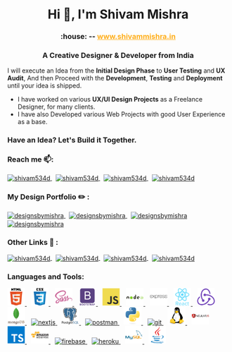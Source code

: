 <h1 align="center">Hi 👋, I'm Shivam Mishra</h1>
<h3 align="center" underline="none">:house:   --   <a href="http://shivammishra.in/" style="color:#FFAE1A">www.shivammishra.in</a></h3>
<h3 align="center">A Creative Designer & Developer from India</h3>

I will execute an Idea from the **Initial Design Phase** to **User Testing** and **UX Audit**, And then Proceed with the **Development**, **Testing** and **Deployment** until your idea is shipped.

- I have worked on various **UX/UI Design Projects** as a Freelance Designer, for many clients.
- I have also Developed various Web Projects with good User Experience as a base.

### Have an Idea? Let's Build it Together.

<!-- - All of my projects are available at [https://github.com/battleplayer02/](https://github.com/battleplayer02/) -->

<!-- - How to reach me, drop an email at **hshekhar499@gmail.com** -->
<h3 align="left">Reach me 📫:</h3>
<p>
  <!-- Twitter -->
  <a href="http://twitter.com/shivam534d" target="blank" style="margin-right:8px">
    <img align="center" src="https://i.ibb.co/r4WT3Cs/twitter.png" alt="shivam534d" height="50" width="50"/>
  </a>
  <!-- LinkedIn -->
  <a href="https://www.linkedin.com/in/shivam534d/" target="blank" style="margin-right:8px">
    <img align="center" src="https://i.ibb.co/28qVX05/linkedin.png" alt="shivam534d" height="50" width="50"/>
  </a>
  <!-- Instagram -->
  <a href="https://www.instagram.com/shivam534d/" target="blank" style="margin-right:8px">
    <img align="center" src="https://i.ibb.co/ys0LtT3/instagram.png" alt="shivam534d" height="50" width="50"/>
  </a>
  <!-- Email -->
  <a href="mailto:shivam534d@gmail" target="blank" style="margin-right:8px">
    <img align="center" src="https://i.ibb.co/vQCdF5c/mail.png" alt="shivam534d" height="50" width="50"/>
  </a>
</p>

### My Design Portfolio :pencil2: :

<p>
  <!-- Behance -->
  <a href="https://www.behance.net/designsbymishra" target="blank" style="margin-right:8px">
    <img align="center" src="https://i.ibb.co/sFJFGPh/behance.png" alt="designsbymishra" height="50" width="50"/>
  </a>
  <!-- Dribbble -->
  <a href="https://dribbble.com/designsbymishra" target="blank" style="margin-right:8px">
    <img align="center" src="https://i.ibb.co/gtyJ8tN/dribbble.png" alt="designsbymishra" height="50" width="50"/>
  </a>
  <!-- Design Instagram -->
  <a href="https://www.instagram.com/designsbymishra/" target="blank" style="margin-right:8px">
    <img align="center" src="https://i.ibb.co/ys0LtT3/instagram.png" alt="designsbymishra" height="50" width="50"/>
  </a>
  <!-- CodePen -->
  <a href="https://codepen.io/designsbymishra" target="blank" style="margin-right:8px">
    <img align="center" src="https://i.ibb.co/x3c5LXk/codepen.png" alt="designsbymishra" height="50" width="50"/>
  </a>
</p>

### Other Links :link: :

<p>
  <!-- Leetcode -->
  <a href="https://leetcode.com/shivam534d" target="blank" style="margin-right:8px">
    <img align="center" src="https://i.ibb.co/kcrVsfL/leetCode.png" alt="shivam534d" height="50" width="50"/>
  </a>
  <!-- HackerRank -->
  <a href="https://www.hackerrank.com/shivam534d" target="blank" style="margin-right:8px">
    <img align="center" src="https://i.ibb.co/gZB7NkV/hacker-Rank.png" alt="shivam534d" height="50" width="50"/>
  </a>
  <!-- HackerEarth -->
  <a href="https://www.hackerearth.com/@shivam534d" target="blank" style="margin-right:8px">
    <img align="center" src="https://i.ibb.co/mF36Cpp/hacker-Earth.png" alt="shivam534d" height="50" width="50"/>
  </a>
  <!-- CodeChef -->
  <a href="https://www.codechef.com/users/shivam534d" target="blank" style="margin-right:8px">
    <img align="center" src="https://i.ibb.co/X3ppryC/codeChef.png" alt="shivam534d" height="50" width="50"/>
  </a>
</p>

<h3 align="left">Languages and Tools:</h3>

<p align="left">
  <a href="https://www.w3.org/html/" target="_blank" style="margin-right:10px;">
    <img
    src="https://raw.githubusercontent.com/devicons/devicon/master/icons/html5/html5-original-wordmark.svg"
    alt="html5"
    width="40"
    height="40"
    />
  </a>
  <a href="https://www.w3schools.com/css/" target="_blank" style="margin-right:10px;">
    <img
    src="https://raw.githubusercontent.com/devicons/devicon/master/icons/css3/css3-original-wordmark.svg"
    alt="css3"
    width="40"
    height="40"
    />
  </a>
  <a href="https://sass-lang.com" target="_blank" style="margin-right:10px;">
    <img
      src="https://raw.githubusercontent.com/devicons/devicon/master/icons/sass/sass-original.svg"
      alt="sass"
      width="40"
      height="40"
    />
  </a>
  <a href="https://getbootstrap.com" target="_blank" style="margin-right:10px;">
    <img
      src="https://raw.githubusercontent.com/devicons/devicon/master/icons/bootstrap/bootstrap-plain-wordmark.svg"
      alt="bootstrap"
      width="40"
      height="40"
    />
  </a>
  <a href="https://developer.mozilla.org/en-US/docs/Web/JavaScript" target="_blank"style="margin-right:10px;">
    <img
      src="https://raw.githubusercontent.com/devicons/devicon/master/icons/javascript/javascript-original.svg"
      alt="javascript"
      width="40"
      height="40"
    />
  </a>
  <a href="https://nodejs.org" target="_blank" style="margin-right:10px;">
    <img
      src="https://raw.githubusercontent.com/devicons/devicon/master/icons/nodejs/nodejs-original-wordmark.svg"
      alt="nodejs"
      width="40"
      height="40"
    />
  </a>
  <a href="https://expressjs.com" target="_blank" style="margin-right:10px;">
    <img
      src="https://raw.githubusercontent.com/devicons/devicon/master/icons/express/express-original-wordmark.svg"
      alt="express"
      width="40"
      height="40"
    />
  </a>
  <a href="https://reactjs.org/" target="_blank" style="margin-right:10px;">
    <img
      src="https://raw.githubusercontent.com/devicons/devicon/master/icons/react/react-original-wordmark.svg"
      alt="react"
      width="40"
      height="40"
    />
  </a>
  <a href="https://redux.js.org" target="_blank" style="margin-right:10px;">
    <img
      src="https://raw.githubusercontent.com/devicons/devicon/master/icons/redux/redux-original.svg"
      alt="redux"
      width="40"
      height="40"
    />
  </a>
  <a href="https://www.mongodb.com/" target="_blank" style="margin-right:10px;">
    <img
      src="https://raw.githubusercontent.com/devicons/devicon/master/icons/mongodb/mongodb-original-wordmark.svg"
      alt="mongodb"
      width="40"
      height="40"
    />
  </a>
  <a href="https://nextjs.org/" target="_blank" style="margin-right:10px;">
    <img
      src="https://cdn.worldvectorlogo.com/logos/nextjs-3.svg"
      alt="nextjs"
      width="40"
      height="40"
    />
  </a>
  <a href="https://www.postgresql.org" target="_blank" style="margin-right:10px;">
    <img
      src="https://raw.githubusercontent.com/devicons/devicon/master/icons/postgresql/postgresql-original-wordmark.svg"
      alt="postgresql"
      width="40"
      height="40"
    />
  </a>
  <a href="https://postman.com" target="_blank" style="margin-right:10px;">
    <img
      src="https://www.vectorlogo.zone/logos/getpostman/getpostman-icon.svg"
      alt="postman"
      width="40"
      height="40"
    />
  </a>
  <a href="https://www.python.org" target="_blank" style="margin-right:10px;">
    <img
      src="https://raw.githubusercontent.com/devicons/devicon/master/icons/python/python-original.svg"
      alt="python"
      width="40"
      height="40"
    />
  </a>
  <a href="https://git-scm.com/" target="_blank" style="margin-right:10px;">
    <img
      src="https://www.vectorlogo.zone/logos/git-scm/git-scm-icon.svg"
      alt="git"
      width="40"
      height="40"
    />
  </a>
  <a href="https://www.linux.org/" target="_blank" style="margin-right:10px;">
    <img
      src="https://raw.githubusercontent.com/devicons/devicon/master/icons/linux/linux-original.svg"
      alt="linux"
      width="40"
      height="40"
    />
  </a>
  <a href="https://angular.io" target="_blank" style="margin-right:10px;">
    <img
      src="https://raw.githubusercontent.com/devicons/devicon/master/icons/angularjs/angularjs-original-wordmark.svg"
      alt="angularjs"
      width="40"
      height="40"
    />
  </a>
  <a href="https://www.typescriptlang.org/" target="_blank" style="margin-right:10px;">
    <img
      src="https://raw.githubusercontent.com/devicons/devicon/master/icons/typescript/typescript-original.svg"
      alt="typescript"
      width="40"
      height="40"
    />
  </a>
  <a href="https://aws.amazon.com" target="_blank" style="margin-right:10px;">
    <img
      src="https://raw.githubusercontent.com/devicons/devicon/master/icons/amazonwebservices/amazonwebservices-original-wordmark.svg"
      alt="aws"
      width="40"
      height="40"
    />
  </a>
  <a href="https://firebase.google.com/" target="_blank" style="margin-right:10px;">
    <img
      src="https://www.vectorlogo.zone/logos/firebase/firebase-icon.svg"
      alt="firebase"
      width="40"
      height="40"
    />
  </a>
  <a href="https://heroku.com" target="_blank" style="margin-right:10px;">
    <img
      src="https://www.vectorlogo.zone/logos/heroku/heroku-icon.svg"
      alt="heroku"
      width="40"
      height="40"
    />
  </a>
  <a href="https://www.mysql.com/" target="_blank" style="margin-right:10px;">
    <img
      src="https://raw.githubusercontent.com/devicons/devicon/master/icons/mysql/mysql-original-wordmark.svg"
      alt="mysql"
      width="40"
      height="40"
    />
  </a>
  <a href="https://www.java.com" target="_blank" style="margin-right:10px;">
    <img
      src="https://raw.githubusercontent.com/devicons/devicon/master/icons/java/java-original.svg"
      alt="java"
      width="40"
      height="40"
    />
  </a>
</p>
